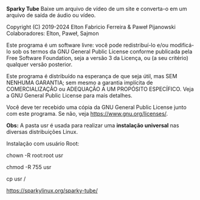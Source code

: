 **Sparky Tube** Baixe um arquivo de vídeo de um site e converta-o em um arquivo de saída de áudio ou vídeo.

Copyright (C) 2019-2024 Elton Fabricio Ferreira & Paweł Pijanowski Colaboradores: Elton, Paweł, Sajmon

Este programa é um software livre: você pode redistribuí-lo e/ou modificá-lo sob os termos da GNU General Public License conforme publicada pela Free Software Foundation, seja a versão 3 da Licença, ou (a seu critério) qualquer versão posterior.

Este programa é distribuído na esperança de que seja útil, mas SEM NENHUMA GARANTIA; sem mesmo a garantia implícita de COMERCIALIZAÇÃO ou ADEQUAÇÃO A UM PROPÓSITO ESPECÍFICO. Veja a GNU General Public License para mais detalhes.

Você deve ter recebido uma cópia da GNU General Public License junto com este programa. Se não, veja https://www.gnu.org/licenses/.


**Obs:** A pasta usr é usada para realizar uma **instalação universal** nas diversas distribuições Linux.


Instalação com usuário Root:

chown -R root:root usr

chmod -R 755 usr

cp usr /


https://sparkylinux.org/sparky-tube/
